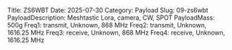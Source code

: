 Title: ZS6WBT
Date: 2025-07-30
Category: Payload
Slug: 09-zs6wbt
PayloadDescription: Meshtastic Lora, camera, CW, SPOT
PayloadMass: 500g
Freq1: transmit, Unknown, 868 MHz
Freq2: transmit, Unknown, 1616.25 MHz
Freq3: receive, Unknown, 868 MHz
Freq4: receive, Unknown, 1616.25 MHz